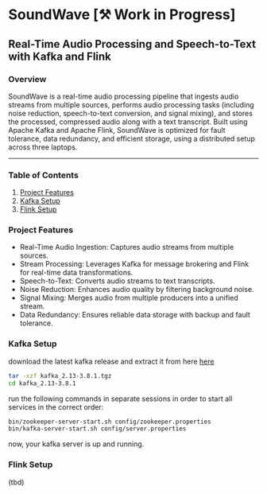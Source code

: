 # SoundWave [⚒️ Work in Progress]

## Real-Time Audio Processing and Speech-to-Text with Kafka and Flink

### Overview
SoundWave is a real-time audio processing pipeline that ingests audio streams from multiple sources, performs audio processing tasks (including noise reduction, speech-to-text conversion, and signal mixing), and stores the processed, compressed audio along with a text transcript. Built using Apache Kafka and Apache Flink, SoundWave is optimized for fault tolerance, data redundancy, and efficient storage, using a distributed setup across three laptops.

<hr>

### Table of Contents

1. [Project Features](README#project-features)
2. [Kafka Setup](README#kafka-setup)
3. [Flink Setup](README#flink-setup)




### Project Features
- Real-Time Audio Ingestion: Captures audio streams from multiple sources.
- Stream Processing: Leverages Kafka for message brokering and Flink for real-time data transformations.
- Speech-to-Text: Converts audio streams to text transcripts.
- Noise Reduction: Enhances audio quality by filtering background noise.
- Signal Mixing: Merges audio from multiple producers into a unified stream.
- Data Redundancy: Ensures reliable data storage with backup and fault tolerance.

### Kafka Setup

download the latest kafka release and extract it from here [here](https://www.apache.org/dyn/closer.cgi?path=/kafka/3.8.1/kafka_2.13-3.8.1.tgz) <br>
``` bash
tar -xzf kafka_2.13-3.8.1.tgz
cd kafka_2.13-3.8.1
```
run the following commands in separate sessions in order to start all services in the correct order:

``` bash
bin/zookeeper-server-start.sh config/zookeeper.properties
bin/kafka-server-start.sh config/server.properties	
```
now, your kafka server is up and running.

### Flink Setup
(tbd)
